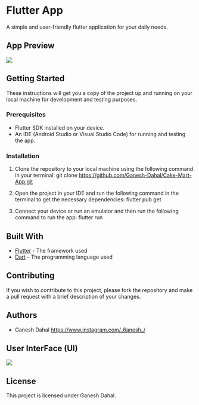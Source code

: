 # Flutter App
A simple and user-friendly flutter application for your daily needs.

## App Preview

<a href=#><img src="video.gif"></a>


## Getting Started
These instructions will get you a copy of the project up and running on your local machine for development and testing purposes. 

### Prerequisites
- Flutter SDK installed on your device.
- An IDE (Android Studio or Visual Studio Code) for running and testing the app.

### Installation
1. Clone the repository to your local machine using the following command in your terminal:
git clone https://github.com/Ganesh-Dahal/Cake-Mart-App.git

2. Open the project in your IDE and run the following command in the terminal to get the necessary dependencies:
flutter pub get

3. Connect your device or run an emulator and then run the following command to run the app:
flutter run


## Built With
- [Flutter](https://flutter.dev/) - The framework used
- [Dart](https://dart.dev/) - The programming language used

## Contributing
If you wish to contribute to this project, please fork the repository and make a pull request with a brief description of your changes.

## Authors
- Ganesh Dahal https://www.instagram.com/_6anesh_/

## User InterFace (UI)
<a href=#><img src="Cakemart ui.png"></a>


## License
This project is licensed under Ganesh Dahal.
